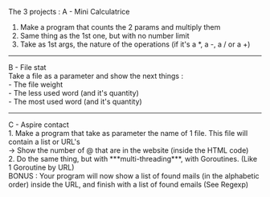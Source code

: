 The 3 projects :
A - Mini Calculatrice
1. Make a program that counts the 2 params and multiply them
2. Same thing as the 1st one, but with no number limit
3. Take as 1st args, the nature of the operations (if it's a *, a -, a / or a +)
<hr>
B - File stat<br>
Take a file as a parameter and show the next things :<br>
- The file weight<br>
- The less used word (and it's quantity)<br>
- The most used word (and it's quantity)<br>
<hr>
C - Aspire contact<br>
1. Make a program that take as parameter the name of 1 file. This file will contain a list or URL's<br>
    -> Show the number of @ that are in the website (inside the HTML code)<br>
2. Do the same thing, but with ***multi-threading***, with Goroutines. (Like 1 Goroutine by URL)<br>
BONUS : Your program will now show a list of found mails (in the alphabetic order) inside the URL, and finish with a list of found emails (See Regexp)<br>
